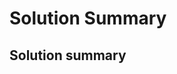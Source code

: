 # Solution Summary
<!---https://www.kaggle.com/wiki/WinningModelDocumentationTemplate --->

## Solution summary
